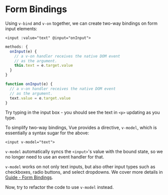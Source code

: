 # Form Bindings

Using `v-bind` and `v-on` together, we can create two-way bindings on form input elements:

```vue-html
<input :value="text" @input="onInput">
```

<div class="options-api">

```js
methods: {
  onInput(e) {
    // a v-on handler receives the native DOM event
    // as the argument.
    this.text = e.target.value
  }
}
```

</div>

<div class="composition-api">

```js
function onInput(e) {
  // a v-on handler receives the native DOM event
  // as the argument.
  text.value = e.target.value
}
```

</div>

Try typing in the input box - you should see the text in `<p>` updating as you type.

To simplify two-way bindings, Vue provides a directive, `v-model`, which is essentially a syntax sugar for the above:

```vue-html
<input v-model="text">
```

`v-model` automatically syncs the `<input>`'s value with the bound state, so we no longer need to use an event handler for that.

`v-model` works on not only text inputs, but also other input types such as checkboxes, radio buttons, and select dropdowns. We cover more details in <a target="_blank" href="/guide/essentials/forms.html">Guide - Form Bindings</a>.

Now, try to refactor the code to use `v-model` instead.
